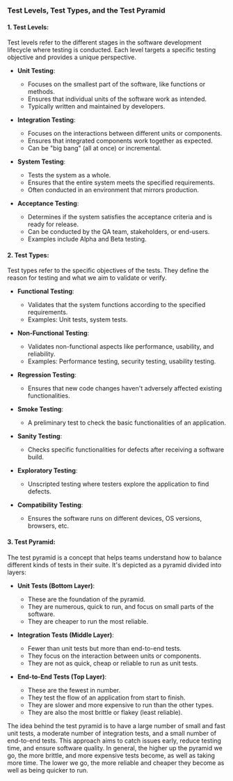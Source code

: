 ### Test Levels, Test Types, and the Test Pyramid

#### 1. Test Levels:
Test levels refer to the different stages in the software development lifecycle where testing is conducted. Each level targets a specific testing objective and provides a unique perspective.

- **Unit Testing**: 
  - Focuses on the smallest part of the software, like functions or methods.
  - Ensures that individual units of the software work as intended.
  - Typically written and maintained by developers.

- **Integration Testing**: 
  - Focuses on the interactions between different units or components.
  - Ensures that integrated components work together as expected.
  - Can be "big bang" (all at once) or incremental.

- **System Testing**: 
  - Tests the system as a whole.
  - Ensures that the entire system meets the specified requirements.
  - Often conducted in an environment that mirrors production.

- **Acceptance Testing**: 
  - Determines if the system satisfies the acceptance criteria and is ready for release.
  - Can be conducted by the QA team, stakeholders, or end-users.
  - Examples include Alpha and Beta testing.

#### 2. Test Types:
Test types refer to the specific objectives of the tests. They define the reason for testing and what we aim to validate or verify.

- **Functional Testing**: 
  - Validates that the system functions according to the specified requirements.
  - Examples: Unit tests, system tests.

- **Non-Functional Testing**: 
  - Validates non-functional aspects like performance, usability, and reliability.
  - Examples: Performance testing, security testing, usability testing.

- **Regression Testing**: 
  - Ensures that new code changes haven't adversely affected existing functionalities.

- **Smoke Testing**: 
  - A preliminary test to check the basic functionalities of an application.

- **Sanity Testing**: 
  - Checks specific functionalities for defects after receiving a software build.

- **Exploratory Testing**: 
  - Unscripted testing where testers explore the application to find defects.

- **Compatibility Testing**: 
  - Ensures the software runs on different devices, OS versions, browsers, etc.

#### 3. Test Pyramid:
The test pyramid is a concept that helps teams understand how to balance different kinds of tests in their suite. It's depicted as a pyramid divided into layers:

- **Unit Tests (Bottom Layer)**:
  - These are the foundation of the pyramid.
  - They are numerous, quick to run, and focus on small parts of the software.
  - They are cheaper to run the most reliable.
  
- **Integration Tests (Middle Layer)**:
  - Fewer than unit tests but more than end-to-end tests.
  - They focus on the interaction between units or components.
  - They are not as quick, cheap or reliable to run as unit tests.

- **End-to-End Tests (Top Layer)**:
  - These are the fewest in number.
  - They test the flow of an application from start to finish.
  - They are slower and more expensive to run than the other types.
  - They are also the most brittle or flakey (least reliable).

The idea behind the test pyramid is to have a large number of small and fast unit tests, a moderate number of integration tests, and a small number of end-to-end tests. This approach aims to catch issues early, reduce testing time, and ensure software quality.  In general, the higher up the pyramid we go, the more brittle, and more expensive tests become, as well as taking more time. The lower we go, the more reliable and cheaper they become as well as being quicker to run.
